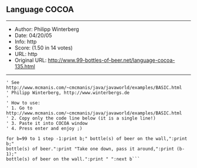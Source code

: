 
## Language COCOA ##
---
- Author: Philipp Winterberg
- Date: 04/20/05
- Info: http
- Score:  (1.50 in 14 votes)
- URL: http
- Original URL: http://www.99-bottles-of-beer.net/language-cocoa-135.html
---

```' COCOA version of 99 Bottles of beer (Bottles.cocoa)
' See http://www.mcmanis.com/~cmcmanis/java/javaworld/examples/BASIC.html
' Philipp Winterberg, http://www.winterbergs.de
'
' How to use:
' 1. Go to http://www.mcmanis.com/~cmcmanis/java/javaworld/examples/BASIC.html
' 2. Copy only the code line below (it is a single line!)
' 3. Paste it into COCOA window
' 4. Press enter and enjoy ;)

for b=99 to 1 step -1:print b;" bottle(s) of beer on the wall,":print b;" 
bottle(s) of beer.":print "Take one down, pass it around,":print (b-1);" 
bottle(s) of beer on the wall.":print " ":next b```